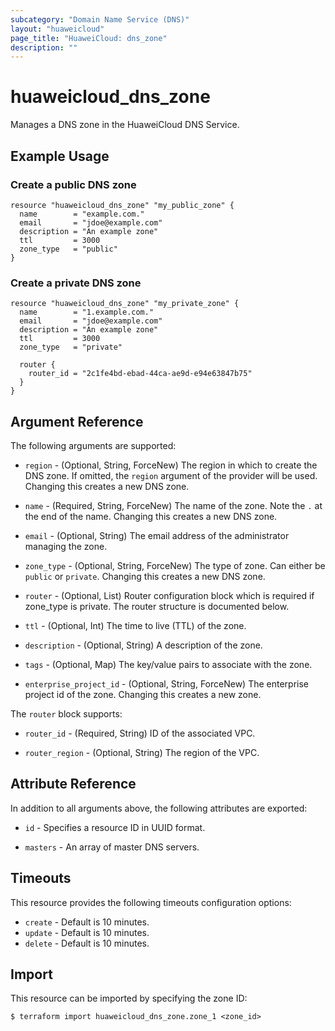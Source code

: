 ```yaml
---
subcategory: "Domain Name Service (DNS)"
layout: "huaweicloud"
page_title: "HuaweiCloud: dns_zone"
description: ""
---
```


# huaweicloud_dns_zone

Manages a DNS zone in the HuaweiCloud DNS Service.

## Example Usage

### Create a public DNS zone

```hcl
resource "huaweicloud_dns_zone" "my_public_zone" {
  name        = "example.com."
  email       = "jdoe@example.com"
  description = "An example zone"
  ttl         = 3000
  zone_type   = "public"
}
```

### Create a private DNS zone

```hcl
resource "huaweicloud_dns_zone" "my_private_zone" {
  name        = "1.example.com."
  email       = "jdoe@example.com"
  description = "An example zone"
  ttl         = 3000
  zone_type   = "private"

  router {
    router_id = "2c1fe4bd-ebad-44ca-ae9d-e94e63847b75"
  }
}
```

## Argument Reference

The following arguments are supported:

* `region` - (Optional, String, ForceNew) The region in which to create the DNS zone. If omitted, the `region` argument
  of the provider will be used. Changing this creates a new DNS zone.

* `name` - (Required, String, ForceNew) The name of the zone. Note the `.` at the end of the name. Changing this creates
  a new DNS zone.

* `email` - (Optional, String) The email address of the administrator managing the zone.

* `zone_type` - (Optional, String, ForceNew) The type of zone. Can either be `public` or `private`. Changing this
  creates a new DNS zone.

* `router` - (Optional, List) Router configuration block which is required if zone_type is private. The router
  structure is documented below.

* `ttl` - (Optional, Int) The time to live (TTL) of the zone.

* `description` - (Optional, String) A description of the zone.

* `tags` - (Optional, Map) The key/value pairs to associate with the zone.

* `enterprise_project_id` - (Optional, String, ForceNew) The enterprise project id of the zone. Changing this creates a
  new zone.

The `router` block supports:

* `router_id` - (Required, String) ID of the associated VPC.

* `router_region` - (Optional, String) The region of the VPC.

## Attribute Reference

In addition to all arguments above, the following attributes are exported:

* `id` - Specifies a resource ID in UUID format.

* `masters` - An array of master DNS servers.

## Timeouts

This resource provides the following timeouts configuration options:

* `create` - Default is 10 minutes.
* `update` - Default is 10 minutes.
* `delete` - Default is 10 minutes.

## Import

This resource can be imported by specifying the zone ID:

```
$ terraform import huaweicloud_dns_zone.zone_1 <zone_id>
```
